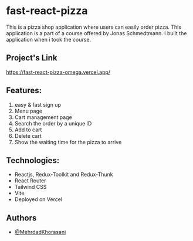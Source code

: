 # fast-react-pizza
This is a pizza shop application where users can easily order pizza. This application is a part of a course offered by Jonas Schmedtmann. I built the application when i took the course.

## Project's Link
https://fast-react-pizza-omega.vercel.app/

## Features: 
1. easy & fast sign up
2. Menu page
3. Cart management page
4. Search the order by a unique ID
5. Add to cart
6. Delete cart
7. Show the waiting time for the pizza to arrive

## Technologies:
* Reactjs, Redux-Toolkit and Redux-Thunk
* React Router
* Tailwind CSS
* Vite
* Deployed on Vercel


## Authors
- [@MehrdadKhorasani](https://www.github.com/MehrdadKhorasani)
